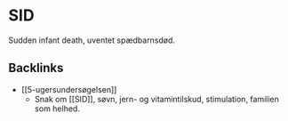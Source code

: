 # SID
Sudden infant death, uventet spædbarnsdød.

## Backlinks
* [[5-ugersundersøgelsen]]
	* Snak om [[SID]], søvn, jern- og vitamintilskud, stimulation, familien som helhed.

<!-- #anki/tag/med/gp #anki/deck/Medicine -->

<!-- {BearID:6A332CC0-ADF7-4800-AE77-7AA38C42BF5B-76574-0000982E0B8DBC34} -->
